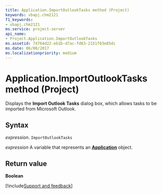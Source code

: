```yaml
---
title: Application.ImportOutlookTasks method (Project)
keywords: vbapj.chm2121
f1_keywords:
- vbapj.chm2121
ms.service: project-server
api_name:
- Project.Application.ImportOutlookTasks
ms.assetid: 74764d22-eb1b-d7ac-fd63-2151f03e85dc
ms.date: 06/08/2017
ms.localizationpriority: medium
---
```



# Application.ImportOutlookTasks method (Project)

Displays the **Import Outlook Tasks** dialog box, which allows tasks to be imported from Microsoft Outlook.


## Syntax

_expression_. `ImportOutlookTasks`

_expression_ A variable that represents an **[Application](Project.Application.md)** object.


## Return value

 **Boolean**

[!include[Support and feedback](~/includes/feedback-boilerplate.md)]
